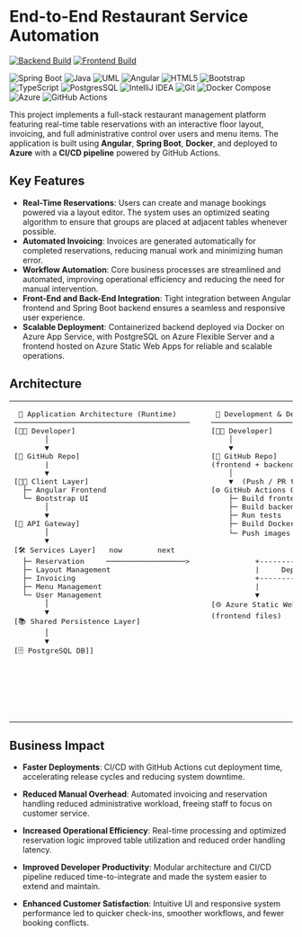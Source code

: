 # End-to-End Restaurant Service Automation

[![Backend Build](https://img.shields.io/github/actions/workflow/status/amertu/restaurant-service-system/master_restaurant-backend.yml?branch=master&label=backend-build&logo=github)](https://github.com/amertu/restaurant-service-system/actions/workflows/master_restaurant-backend.yml)
[![Frontend Build](https://img.shields.io/github/actions/workflow/status/amertu/restaurant-service-system/azure-static-web-apps-jolly-coast-0df939010.yml?branch=master&label=frontend-build&logo=github)](https://github.com/amertu/restaurant-service-system/actions/workflows/azure-static-web-apps-jolly-coast-0df939010.yml)


![Spring Boot](https://img.shields.io/badge/Spring%20Boot-3.4.5-brightgreen?logo=spring&logoColor=white)
![Java](https://img.shields.io/badge/Java-17-red?logo=openjdk&logoColor=white)
![UML](https://img.shields.io/badge/UML-FABD14?logo=uml&logoColor=white)
![Angular](https://img.shields.io/badge/Angular-19.0.0-d33af0?logo=angular&logoColor=white)
![HTML5](https://img.shields.io/badge/HTML-5-orange?logo=html5&logoColor=white)
![Bootstrap](https://img.shields.io/badge/Bootstrap-5.3.6-7952B3?logo=bootstrap&logoColor=white)
![TypeScript](https://img.shields.io/badge/TypeScript-5.4.5-09476B?logo=typescript&logoColor=white)
![PostgresSQL](https://img.shields.io/badge/PostgreSQL-15.2-blue?logo=postgresql&logoColor=white)
![IntelliJ IDEA](https://img.shields.io/badge/IntelliJ_IDEA-2E2E2E?logo=intellijidea&logoColor=white)
![Git](https://img.shields.io/badge/Git-2.49.0-f05133?logo=git&logoColor=white)
![Docker Compose](https://img.shields.io/badge/Docker-28.0.4-blue?logo=docker&logoColor=white)
![Azure](https://img.shields.io/badge/Cloud-Azure-0078D4?logo=microsoftazure&logoColor=white)
![GitHub Actions](https://img.shields.io/badge/CI%2FCD-GitHub%20Actions-2088FF?logo=githubactions&logoColor=white)


This project implements a full-stack restaurant management platform featuring real-time table reservations with an interactive floor layout, invoicing, and full administrative control over users and menu items. The application is built using **Angular**, **Spring Boot**, **Docker**, and deployed to **Azure** with a **CI/CD pipeline** powered by GitHub Actions.

## Key Features
- **Real-Time Reservations**: Users can create and manage bookings powered via a layout editor. The system uses an optimized seating algorithm to ensure that groups are placed at adjacent tables whenever possible.
- **Automated Invoicing**: Invoices are generated automatically for completed reservations, reducing manual work and minimizing human error.
- **Workflow Automation**: Core business processes are streamlined and automated, improving operational efficiency and reducing the need for manual intervention.
- **Front-End and Back-End Integration**: Tight integration between Angular frontend and Spring Boot backend ensures a seamless and responsive user experience.
- **Scalable Deployment**: Containerized backend deployed via Docker on Azure App Service, with PostgreSQL on Azure Flexible Server and a frontend hosted on Azure Static Web Apps for reliable and scalable operations.


## Architecture
<table> <tr> <td style="vertical-align:top; padding-right:30px;"> <pre> 🎯 Application Architecture (Runtime) 
────────────────────────────────────────
[👩‍💻 Developer]
       │
       ▼
[📁 GitHub Repo]
       |
       ▼
[👩‍💻 Client Layer]
  ├─ Angular Frontend
  └─ Bootstrap UI
       │
       ▼
[🚪 API Gateway]
       │
       ▼
[🛠️ Services Layer]   now        next
  ├─ Reservation     ──────────────────>
  ├─ Layout Management 
  ├─ Invoicing
  ├─ Menu Management
  └─ User Management
       │
       ▼
[📚 Shared Persistence Layer]
       │
       ▼
[🗄️ PostgreSQL DB]] 
</pre>
</td> <td style="vertical-align:top;"> <pre> 🚀 Development & Deployment Pipeline
────────────────────────────────────────
[👩‍💻 Developer]
    │
    ▼
[📁 GitHub Repo]
(frontend + backend + infra + migrations)
    │
    ▼  (Push / PR triggers)
[⚙️ GitHub Actions CI/CD]
    ├─ Build frontend assets
    ├─ Build backend app
    ├─ Run tests
    ├─ Build Docker images
    └─ Push images → [🗄️ Azure Container Registry]
                   │
                   ▼
          +------------------------+
          |     Deployment         |
          +------------------------+
          |                        |
          ▼                        ▼
[🌐 Azure Static Web Apps]   [🖥️ Azure App Service]
(frontend files)             (backend container)
                             │
                             ▼
                     [🔐 Config: Env Vars]
                             │
                             ▼
                    [🗄️ Azure PostgreSQL DB]
                    (Managed, secure connection)
                             │
                             ▼
                     [🗄️ Azure Blob Storage]
</pre>
</td> </tr> </table>

## Business Impact
- **Faster Deployments**: CI/CD with GitHub Actions cut deployment time, accelerating release cycles and reducing system downtime.

- **Reduced Manual Overhead**: Automated invoicing and reservation handling reduced administrative workload, freeing staff to focus on customer service.

- **Increased Operational Efficiency**: Real-time processing and optimized reservation logic improved table utilization and reduced order handling latency.

- **Improved Developer Productivity**: Modular architecture and CI/CD pipeline reduced time-to-integrate and made the system easier to extend and maintain.

- **Enhanced Customer Satisfaction**: Intuitive UI and responsive system performance led to quicker check-ins, smoother workflows, and fewer booking conflicts.
